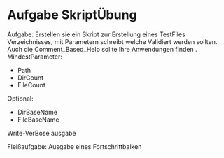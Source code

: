# Aufgabe SkriptÜbung

Aufgabe:
Erstellen sie ein Skript zur Erstellung eines TestFiles Verzeichnisses, mit Parametern schreibt welche Validiert werden sollten. 
Auch die Comment_Based_Help sollte Ihre Anwendungen finden .
MindestParameter:
- Path
- DirCount
- FileCount 

Optional:
- DirBaseName 
- FileBaseName

Write-VerBose ausgabe

Fleißaufgabe:
Ausgabe eines Fortschrittbalken